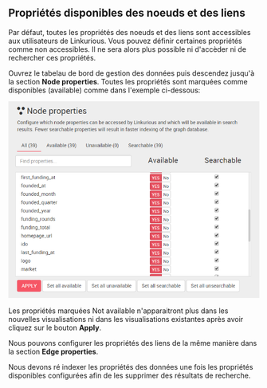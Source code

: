 ## Propriétés disponibles des noeuds et des liens

Par défaut, toutes les propriétés des noeuds et des liens sont accessibles aux utilisateurs de Linkurious. Vous pouvez définir certaines propriétés comme non accessibles. Il ne sera alors plus possible ni d'accèder ni de rechercher ces propriétés.

Ouvrez le tabelau de bord de gestion des données puis descendez jusqu'à la section **Node properties**. Toutes les propriétés sont marquées comme disponibles (available) comme dans l'exemple ci-dessous:  

![](../../en/administrate/admin-data-nodes-properties.png)

Les propriétés marquées Not available n'apparaitront plus dans les nouvelles visualisations ni dans les visualisations existantes après avoir cliquez sur le bouton **Apply**.

Nous pouvons configurer les propriétés des liens de la même manière dans la section **Edge properties**.

<div class="alert alert-warning">
  Nous devons ré indexer les propriétés des données une fois les propriétés disponibles configurées afin de les supprimer des résultats de recherche.
</div>
